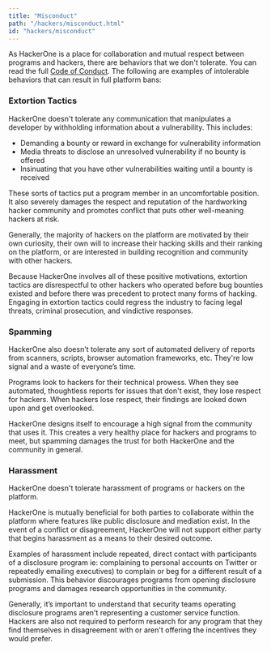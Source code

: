 ```yaml
---
title: "Misconduct"
path: "/hackers/misconduct.html"
id: "hackers/misconduct"
---
```


As HackerOne is a place for collaboration and mutual respect between programs and hackers, there are behaviors that we don't tolerate. You can read the full [Code of Conduct](https://www.hackerone.com/policies/code-of-conduct). The following are examples of intolerable behaviors that can result in full platform bans:  

### Extortion Tactics
HackerOne doesn't tolerate any communication that manipulates a developer by withholding information about a vulnerability. This includes:
* Demanding a bounty or reward in exchange for vulnerability information
* Media threats to disclose an unresolved vulnerability if no bounty is offered
* Insinuating that you have other vulnerabilities waiting until a bounty is received

These sorts of tactics put a program member in an uncomfortable position. It also severely damages the respect and reputation of the hardworking hacker community and promotes conflict that puts other well-meaning hackers at risk.

Generally, the majority of hackers on the platform are motivated by their own curiosity, their own will to increase their hacking skills and their ranking on the platform, or are interested in building recognition and community with other hackers.

Because HackerOne involves all of these positive motivations, extortion tactics are disrespectful to other hackers who operated before bug bounties existed and before there was precedent to protect many forms of hacking. Engaging in extortion tactics could regress the industry to facing legal threats, criminal prosecution, and vindictive responses.

### Spamming
HackerOne also doesn't tolerate any sort of automated delivery of reports from scanners, scripts, browser automation frameworks, etc. They're low signal and a waste of everyone’s time.

Programs look to hackers for their technical prowess. When they see automated, thoughtless reports for issues that don't exist, they lose respect for hackers. When hackers lose respect, their findings are looked down upon and get overlooked.

HackerOne designs itself to encourage a high signal from the community that uses it. This creates a very healthy place for hackers and programs to meet, but spamming damages the trust for both HackerOne and the community in general.

### Harassment
HackerOne doesn't tolerate harassment of programs or hackers on the platform.

HackerOne is mutually beneficial for both parties to collaborate within the platform where features like public disclosure and mediation exist. In the event of a conflict or disagreement, HackerOne will not support either party that begins harassment as a means to their desired outcome.

Examples of harassment include repeated, direct contact with participants of a disclosure program ie: complaining to personal accounts on Twitter or repeatedly emailing executives) to complain or beg for a different result of a submission. This behavior discourages programs from opening disclosure programs and damages research opportunities in the community.

Generally, it’s important to understand that security teams operating disclosure programs aren't representing a customer service function. Hackers are also not required to perform research for any program that they find themselves in disagreement with or aren't offering the incentives they would prefer.
